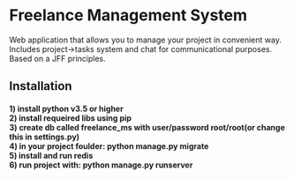 # Freelance Management System
Web application that allows you to manage your project in convenient way. 
Includes project->tasks system and chat for communicational purposes. 
Based on a JFF principles.   

<h2>Installation</h2>
<h4>
1) install python v3.5 or higher <br>
2) install requeired libs using pip <br>
3) create db called freelance_ms with user/password root/root(or change this in settings.py) <br>
4) in your project foulder: python manage.py migrate <br>
5) install and run redis <br>
6) run project with: python manage.py runserver <br>
</h4>


